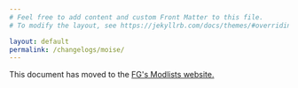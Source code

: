 ```yaml
---
# Feel free to add content and custom Front Matter to this file.
# To modify the layout, see https://jekyllrb.com/docs/themes/#overriding-theme-defaults

layout: default
permalink: /changelogs/moise/
---
```


This document has moved to the [FG's Modlists website.](https://www.fgsmodlists.com/moise/moise-changelog)